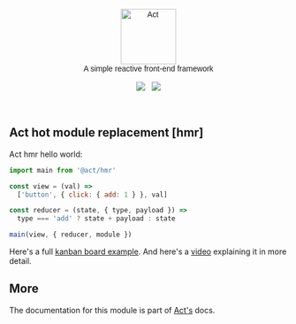 <p align="center" style="font-family: Raleway-ExtraLight, Raleway, Proxima Nova, Avenir, Arial, sans">
  <img src="https://raw.githubusercontent.com/joaomilho/act/master/docs/logo.png" width="100" alt="Act" />
  <br />
  A simple reactive front-end framework
  <br /><br />
  <a href="https://travis-ci.org/joaomilho/act"><img src="https://travis-ci.org/joaomilho/act.svg" /></a>
  &nbsp; <a href="http://npmjs.com/package/@act/hmr"><img src="https://img.shields.io/npm/v/@act/hmr.svg?maxAge=2592000" /></a>

</p>
<br />

## Act hot module replacement [hmr]

Act hmr hello world:

```js
import main from '@act/hmr'

const view = (val) =>
  ['button', { click: { add: 1 } }, val]

const reducer = (state, { type, payload }) =>
  type === 'add' ? state + payload : state

main(view, { reducer, module })
```

Here's a full [kanban board example](https://github.com/joaomilho/act/blob/master/examples/hmr).
And here's a [video](https://youtu.be/f_MblTUetjo) explaining it in more detail.


## More

The documentation for this module is part of [Act's](https://github.com/joaomilho/act)
docs.
